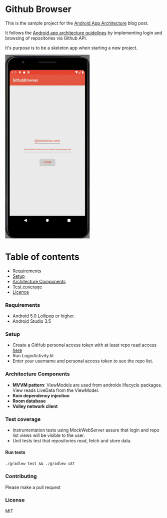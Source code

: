 # Github Browser

This is the sample project for the [Android App Architecture](http://tonisives.com/2020/04/28/android-app-architecture-part-1/) blog post.

It follows the [Android app architecture guidelines](https://developer.android.com/jetpack/docs/guide) 
by implementing login and browsing of repositories via Github API.

It's purpose is to be a skeleton app when starting a new project.

![preview](doc/preview.gif)


# Table of contents

* [Requirements](#requirements)
* [Setup](#setup)
* [Architecture Components](#architecture)
* [Test coverage](#testcoverage)
* [Licence](#Licence)

### Requirements

* Android 5.0 Lollipop or higher.
* Android Studio 3.5 

### Setup

* Create a GitHub personal access token with at least repo read access [here](https://github.com/settings/tokens/) 
* Run LoginActivity.kt
* Enter your username and personal access token to see the repo list.

### Architecture Components

* **MVVM pattern**: ViewModels are used from androidx lifecycle packages. View reads LiveData from the ViewModel.
* **Koin dependency injection**
* **Room database**
* **Volley network client**

### Test coverage

* Instrumentation tests using MockWebServer assure that login and repo list views will be visible to the user.
* Unit tests test that repositories read, fetch and store data.

#### Run tests
`./gradlew test && ./gradlew cAT`

### Contributing

Please make a pull request

### License

MIT
